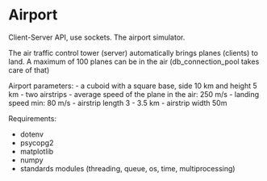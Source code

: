 # Airport

Client-Server API, use sockets. The airport simulator.

The air traffic control tower (server) automatically brings planes (clients) to land. 
A maximum of 100 planes can be in the air (db_connection_pool takes care of that)

Airport parameters:
    - a cuboid with a square base, side 10 km and height 5 km
    - two airstrips
    - average speed of the plane in the air: 250 m/s
    - landing speed min: 80 m/s
    - airstrip length 3 - 3.5 km
    - airstrip width 50m

Requirements: 
- dotenv
- psycopg2
- matplotlib
- numpy
- standards modules (threading, queue, os, time, multiprocessing)


